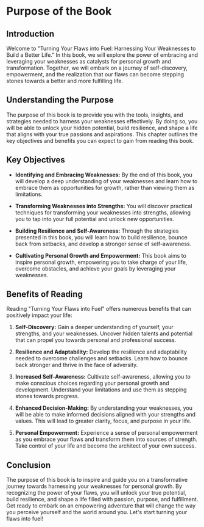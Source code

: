 Purpose of the Book
==============================

**Introduction**
----------------

Welcome to "Turning Your Flaws into Fuel: Harnessing Your Weaknesses to Build a Better Life." In this book, we will explore the power of embracing and leveraging your weaknesses as catalysts for personal growth and transformation. Together, we will embark on a journey of self-discovery, empowerment, and the realization that our flaws can become stepping stones towards a better and more fulfilling life.

**Understanding the Purpose**
-----------------------------

The purpose of this book is to provide you with the tools, insights, and strategies needed to harness your weaknesses effectively. By doing so, you will be able to unlock your hidden potential, build resilience, and shape a life that aligns with your true passions and aspirations. This chapter outlines the key objectives and benefits you can expect to gain from reading this book.

**Key Objectives**
------------------

* **Identifying and Embracing Weaknesses:** By the end of this book, you will develop a deep understanding of your weaknesses and learn how to embrace them as opportunities for growth, rather than viewing them as limitations.

* **Transforming Weaknesses into Strengths:** You will discover practical techniques for transforming your weaknesses into strengths, allowing you to tap into your full potential and unlock new opportunities.

* **Building Resilience and Self-Awareness:** Through the strategies presented in this book, you will learn how to build resilience, bounce back from setbacks, and develop a stronger sense of self-awareness.

* **Cultivating Personal Growth and Empowerment:** This book aims to inspire personal growth, empowering you to take charge of your life, overcome obstacles, and achieve your goals by leveraging your weaknesses.

**Benefits of Reading**
-----------------------

Reading "Turning Your Flaws into Fuel" offers numerous benefits that can positively impact your life:

1. **Self-Discovery:** Gain a deeper understanding of yourself, your strengths, and your weaknesses. Uncover hidden talents and potential that can propel you towards personal and professional success.

2. **Resilience and Adaptability:** Develop the resilience and adaptability needed to overcome challenges and setbacks. Learn how to bounce back stronger and thrive in the face of adversity.

3. **Increased Self-Awareness:** Cultivate self-awareness, allowing you to make conscious choices regarding your personal growth and development. Understand your limitations and use them as stepping stones towards progress.

4. **Enhanced Decision-Making:** By understanding your weaknesses, you will be able to make informed decisions aligned with your strengths and values. This will lead to greater clarity, focus, and purpose in your life.

5. **Personal Empowerment:** Experience a sense of personal empowerment as you embrace your flaws and transform them into sources of strength. Take control of your life and become the architect of your own success.

**Conclusion**
--------------

The purpose of this book is to inspire and guide you on a transformative journey towards harnessing your weaknesses for personal growth. By recognizing the power of your flaws, you will unlock your true potential, build resilience, and shape a life filled with passion, purpose, and fulfillment. Get ready to embark on an empowering adventure that will change the way you perceive yourself and the world around you. Let's start turning your flaws into fuel!

